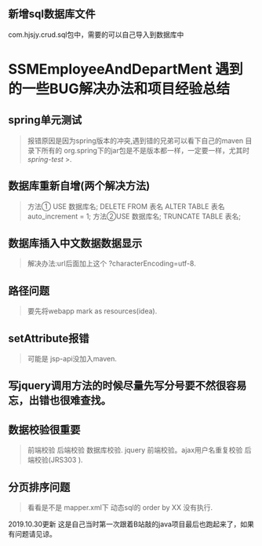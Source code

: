 ## 新增sql数据库文件 
com.hjsjy.crud.sql包中，需要的可以自己导入到数据库中
<br>
# SSMEmployeeAndDepartMent 遇到的一些BUG解决办法和项目经验总结
## spring单元测试
> 报错原因是因为spring版本的冲突,遇到错的兄弟可以看下自己的maven 目录下所有的 org.spring下的jar包是不是版本都一样，一定要一样，尤其时*spring-test* >.

## 数据库重新自增(两个解决方法)
> 方法①   USE 数据库名; DELETE FROM 表名 ALTER TABLE 表名 auto_increment = 1;
> 方法②USE 数据库名; TRUNCATE TABLE 表名;

## 数据库插入中文数据数据显示
> 解决办法:url后面加上这个 ?characterEncoding=utf-8.

## 路径问题 
> 要先将webapp mark as resources(idea).

## setAttribute报错
> 可能是 jsp-api没加入maven.

## 写jquery调用方法的时候尽量先写分号要不然很容易忘，出错也很难查找。

## 数据校验很重要
> 前端校验 后端校验 数据库校验.
> jquery 前端校验。ajax用户名重复校验 后端校验(JRS303 ).

## 分页排序问题
> 看看是不是 mapper.xml下 动态sql的 order by XX 没有执行.

2019.10.30更新 这是自己当时第一次跟着B站敲的java项目最后也跑起来了，如果有问题请见谅。
